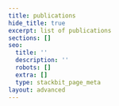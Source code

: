 ```yaml
---
title: publications
hide_title: true
excerpt: list of publications
sections: []
seo:
  title: ''
  description: ''
  robots: []
  extra: []
  type: stackbit_page_meta
layout: advanced
---
```

